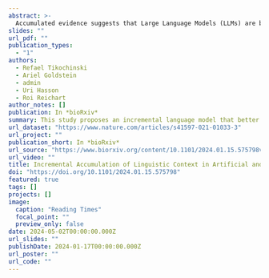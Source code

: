 ```yaml
---
abstract: >-
  Accumulated evidence suggests that Large Language Models (LLMs) are beneficial in predicting neural signals related to narrative processing. The way LLMs integrate context over large timescales, however, is fundamentally different from the way the brain does it. In this study, we show that unlike LLMs that apply parallel processing of large contextual windows, the incoming context to the brain is limited to short windows of a few tens of words. We hypothesize that whereas lower-level brain areas process short contextual windows, higher-order areas in the default-mode network (DMN) engage in an online incremental mechanism where the incoming short context is summarized and integrated with information accumulated across long timescales. Consequently, we introduce a novel LLM that instead of processing the entire context at once, it incrementally generates a concise summary of previous information. As predicted, we found that neural activities at the DMN were better predicted by the incremental model, and conversely, lower-level areas were better predicted with short-context-window LLM.
slides: ""
url_pdf: ""
publication_types:
  - "1"
authors:
  - Refael Tikochinski
  - Ariel Goldstein
  - admin
  - Uri Hasson
  - Roi Reichart
author_notes: []
publication: In *bioRxiv*
summary: This study proposes an incremental language model that better captures how the brain processes auditory context over long timescales by summarizing information incrementally, matching neural activities in the neural networks.
url_dataset: "https://www.nature.com/articles/s41597-021-01033-3"
url_project: ""
publication_short: In *bioRxiv*
url_source: "https://www.biorxiv.org/content/10.1101/2024.01.15.575798v2.full"
url_video: ""
title: Incremental Accumulation of Linguistic Context in Artificial and Biological Neural Networks
doi: "https://doi.org/10.1101/2024.01.15.575798"
featured: true
tags: []
projects: []
image:
  caption: "Reading Times"
  focal_point: ""
  preview_only: false
date: 2024-05-02T00:00:00.000Z
url_slides: ""
publishDate: 2024-01-17T00:00:00.000Z
url_poster: ""
url_code: ""
---
```

